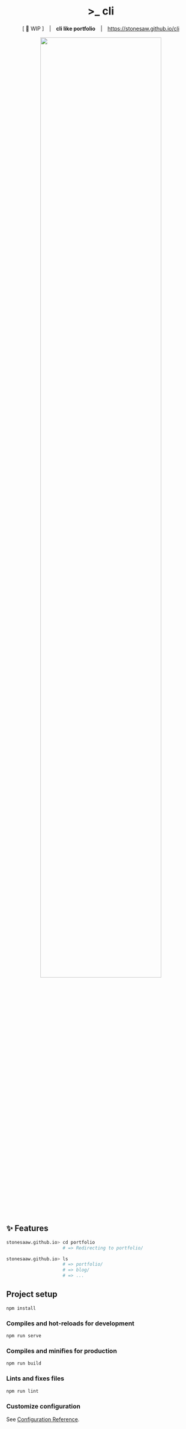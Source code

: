<div align="center">


# >_ cli

[ 🔨 WIP ]　|　**cli like portfolio**　|　https://stonesaw.github.io/cli


  <img width="80%" src="https://user-images.githubusercontent.com/50014309/178110643-95fa2569-f94b-4210-9f2c-dac130305de0.png" />
</div>

## ✨ Features
```bash
stonesaaw.github.io> cd portfolio
                     # => Redirecting to portfolio/

stonesaaw.github.io> ls
                     # => portfolio/
                     # => blog/
                     # => ...
```



## Project setup
```
npm install
```

### Compiles and hot-reloads for development
```
npm run serve
```

### Compiles and minifies for production
```
npm run build
```

### Lints and fixes files
```
npm run lint
```

### Customize configuration
See [Configuration Reference](https://cli.vuejs.org/config/).

